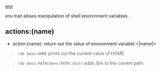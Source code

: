 [env](env.md)

env trait allows manipulation of shell environment variables.

## actions:(name) ##


  * action:(name):
return out the value of environment variable <|name|>
> `!do $env:HOME`
prints out the current value of HOME

> `!do $env:PATH[$env:PATH:/bin]`
adds /bin to the current path.
